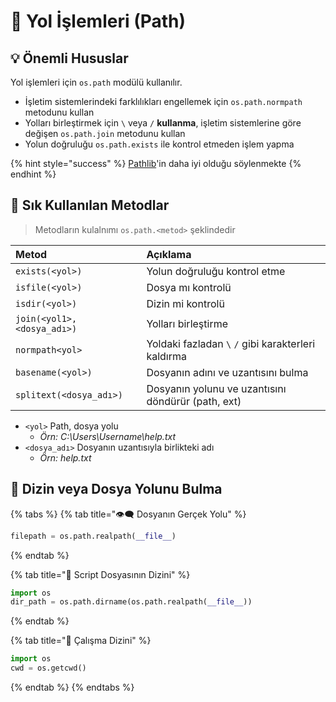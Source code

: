 # 🚩 Yol İşlemleri \(Path\)

## 💡 Önemli Hususlar

Yol işlemleri için `os.path` modülü kullanılır.

* İşletim sistemlerindeki farklılıkları engellemek için `os.path.normpath` metodunu kullan
* Yolları birleştirmek için `\` veya `/` **kullanma**, işletim sistemlerine göre değişen `os.path.join` metodunu kullan
* Yolun doğruluğu `os.path.exists` ile kontrol etmeden işlem yapma

{% hint style="success" %}
[Pathlib](https://treyhunner.com/2018/12/why-you-should-be-using-pathlib/)'in daha iyi olduğu söylenmekte
{% endhint %}

## 🌟 Sık Kullanılan Metodlar

> Metodların kulalnımı `os.path.<metod>` şeklindedir

| Metod | Açıklama |
| :--- | :--- |
| `exists(<yol>)` | Yolun doğruluğu kontrol etme |
| `isfile(<yol>)` | Dosya mı kontrolü |
| `isdir(<yol>)` | Dizin mi kontrolü |
| `join(<yol1>, <dosya_adı>)` | Yolları birleştirme |
| `normpath<yol>` | Yoldaki fazladan `\` `/` gibi karakterleri kaldırma |
| `basename(<yol>)` | Dosyanın adını ve uzantısını bulma |
| `splitext(<dosya_adı>)` | Dosyanın yolunu ve uzantısını döndürür \(path, ext\) |

* `<yol>` Path, dosya yolu
  * _Örn: C:\Users\Username\help.txt_
* `<dosya_adı>` Dosyanın uzantısıyla birlikteki adı
  * _Örn: help.txt_

## ‍👀 Dizin veya Dosya Yolunu Bulma

{% tabs %}
{% tab title="👁‍🗨 Dosyanın Gerçek Yolu" %}
```python
filepath = os.path.realpath(__file__)
```
{% endtab %}

{% tab title="📜 Script Dosyasının Dizini" %}
```python
import os
dir_path = os.path.dirname(os.path.realpath(__file__))
```
{% endtab %}

{% tab title="📂 Çalışma Dizini" %}
```python
import os
cwd = os.getcwd()
```
{% endtab %}
{% endtabs %}

